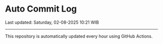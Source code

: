 # Auto Commit Log

Last updated: Saturday, 02-08-2025 10:21 WIB

---

This repository is automatically updated every hour using GitHub Actions.
